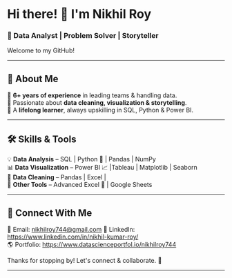 # Hi there! 👋 I'm Nikhil Roy 

### 🚀 Data Analyst | Problem Solver | Storyteller  

Welcome to my GitHub!

---

## 🌟 About Me  

🔹 **6+ years of experience** in leading teams & handling data.  
🔹 Passionate about **data cleaning, visualization & storytelling**.  
🔹 A **lifelong learner**, always upskilling in SQL, Python & Power BI.  

---

## 🛠️ Skills & Tools  

💡 **Data Analysis** – SQL | Python 🐍 | Pandas | NumPy  
📊 **Data Visualization** – Power BI 📈 |Tableau | Matplotlib | Seaborn  
📝 **Data Cleaning** – Pandas | Excel |   
📌 **Other Tools** – Advanced Excel 📑 | Google Sheets  

---

## 🔗 Connect With Me  

📧 Email: nikhilroy744@gmail.com
💼 LinkedIn: https://www.linkedin.com/in/nikhil-kumar-roy/  
🌎 Portfolio: https://www.datascienceportfol.io/nikhilroy744 


Thanks for stopping by! Let's connect & collaborate. 🤝   

---
